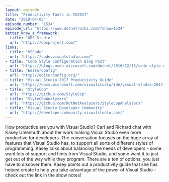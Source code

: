 ```yaml
---
layout: episode
title: "Productivity Tools in VS2017"
date: "2018-04-05"
episode_number: "1534"
episode_url: "https://www.dotnetrocks.com/?show=1534"
better_know_a_framework:
  title: "OBS Studio"
  url: "https://obsproject.com/"
links:
- title: "VSCode"
  url: "https://code.visualstudio.com/"
- title: "Code Style Configuration Blog Post"
  url: "https://blogs.msdn.microsoft.com/dotnet/2016/12/15/code-style-configuration-in-the-vs2017-rc-update/"
- title: "EditorConfig"
  url: "http://editorconfig.org/"
- title: "Visual Studio 2017 Productivity Guide"
  url: "https://docs.microsoft.com/visualstudio/ide/visual-studio-2017-for-dotnet-developers"
- title: "StyleCop"
  url: "https://github.com/StyleCop"
- title: "StyleCopAnalyzers"
  url: "https://github.com/DotNetAnalyzers/StyleCopAnalyzers"
- title: "Visual Studio Developer Community"
  url: "https://developercommunity.visualstudio.com/"
---
```


How productive are you with Visual Studio? Carl and Richard chat with Kasey Uhlenhuth about her work making Visual Studio even more productive for developers. The conversation focuses on the huge array of features that Visual Studio has, to support all sorts of different styles of programming. Kasey talks about balancing the needs of developers - some want lots of support and hints from Visual Studio, and some want it to just get out of the way while they program. There are a ton of options, you just have to discover them. Kasey points out a productivity guide that she has helped create to help you take advantage of the power of Visual Studio - check out the link in the show notes!
